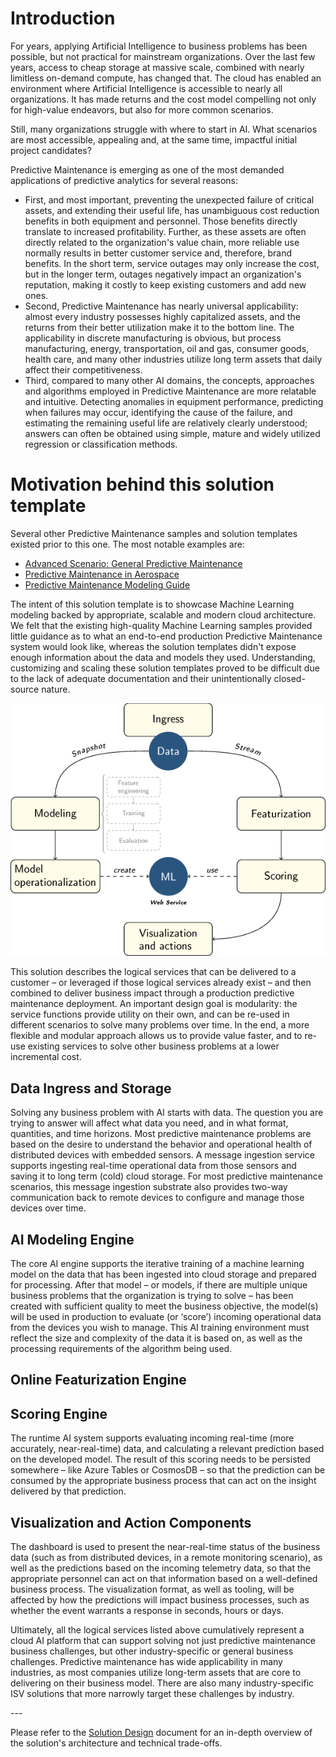 # Introduction

For years, applying Artificial Intelligence to business problems has been possible, but not practical for mainstream organizations. Over the last few years, access to cheap storage at massive scale, combined with nearly limitless on-demand compute, has changed that. The cloud has enabled an environment where Artificial Intelligence is accessible to nearly all organizations. It has made returns and the cost model compelling not only for high-value endeavors, but also for more common scenarios.

Still, many organizations struggle with where to start in AI. What scenarios are most accessible, appealing and, at the same time, impactful initial project candidates?

Predictive Maintenance is emerging as one of the most demanded applications of predictive analytics for several reasons:

* First, and most important, preventing the unexpected failure of critical assets, and extending their useful life, has unambiguous cost reduction benefits in both equipment and personnel. Those benefits directly translate to increased profitability.  Further, as these assets are often directly related to the organization's value chain, more reliable use normally results in better customer service and, therefore, brand benefits. In the short term, service outages may only increase the cost, but in the longer term, outages negatively impact an organization's reputation, making it costly to keep existing customers and add new ones.
* Second, Predictive Maintenance has nearly universal applicability: almost every industry possesses highly capitalized assets, and the returns from their better utilization make it to the bottom line. The applicability in discrete manufacturing is obvious, but process manufacturing, energy, transportation, oil and gas, consumer goods, health care, and many other industries utilize long term assets that daily affect their competitiveness.
* Third, compared to many other AI domains, the concepts, approaches and algorithms employed in Predictive Maintenance are more relatable and intuitive.  Detecting anomalies in equipment performance, predicting when failures may occur, identifying the cause of the failure, and estimating the remaining useful life are relatively clearly understood; answers can often be obtained using simple, mature and widely utilized regression or classification methods.

# Motivation behind this solution template

Several other Predictive Maintenance samples and solution templates existed prior to this one. The most notable examples are:

* [Advanced Scenario: General Predictive Maintenance](https://github.com/Azure/MachineLearningSamples-PredictiveMaintenance)
* [Predictive Maintenance in Aerospace](https://gallery.azure.ai/Solution/Predictive-Maintenance-10)
* [Predictive Maintenance Modeling Guide](https://gallery.azure.ai/Collection/Predictive-Maintenance-Implementation-Guide-1)

The intent of this solution template is to showcase Machine Learning modeling backed by appropriate, scalable and modern cloud architecture. We felt that the existing high-quality Machine Learning samples provided little guidance as to what an end-to-end production Predictive Maintenance system would look like, whereas the solution templates didn't expose enough information about the data and models they used. Understanding, customizing and scaling these solution templates proved to be difficult due to the lack of adequate documentation and their unintentionally closed-source nature.

![](img/data_flow.png)

This solution describes the logical services that can be delivered to a customer – or leveraged if those logical services already exist – and then combined to deliver business impact through a production predictive maintenance deployment.  An important design goal is modularity: the service functions provide utility on their own, and can be re-used in different scenarios to solve many problems over time.  In the end, a more flexible and modular approach allows us to provide value faster, and to re-use existing services to solve other business problems at a lower incremental cost.

## Data Ingress and Storage

Solving any business problem with AI starts with data. The question you are trying to answer will affect what data you need, and in what format, quantities, and time horizons.  Most predictive maintenance problems are based on the desire to understand the behavior and operational health of distributed devices with embedded sensors. A message ingestion service supports ingesting real-time operational data from those sensors and saving it to long term (cold) cloud storage.  For most predictive maintenance scenarios, this message ingestion substrate also provides two-way communication back to remote devices to configure and manage those devices over time.

## AI Modeling Engine
The core AI engine supports the iterative training of a machine learning model on the data that has been ingested into cloud storage and prepared for processing. After that model – or models, if there are multiple unique business problems that the organization is trying to solve – has been created with sufficient quality to meet the business objective, the model(s) will be used in production to evaluate (or ‘score’) incoming operational data from the devices you wish to manage.  This AI training environment must reflect the size and complexity of the data it is based on, as well as the processing requirements of the algorithm being used.

## Online Featurization Engine

## Scoring Engine
The runtime AI system supports evaluating incoming real-time (more accurately, near-real-time) data, and calculating a relevant prediction based on the developed model. The result of this scoring needs to be persisted somewhere – like Azure Tables or CosmosDB – so that the prediction can be consumed by the appropriate business process that can act on the insight delivered by that prediction.

## Visualization and Action Components
The dashboard is used to present the near-real-time status of the business data (such as from distributed devices, in a remote monitoring scenario), as well as the predictions based on the incoming telemetry data, so that the appropriate personnel can act on that information based on a well-defined business process.  The visualization format, as well as tooling, will be affected by how the predictions will impact business processes, such as whether the event warrants a response in seconds, hours or days.

Ultimately, all the logical services listed above cumulatively represent a cloud AI platform that can support solving not just predictive maintenance business challenges, but other industry-specific or general business challenges.
Predictive maintenance has wide applicability in many industries, as most companies utilize long-term assets that are core to delivering on their business model. There are also many industry-specific ISV solutions that more narrowly target these challenges by industry.

<div class="github-only">
---

Please refer to the [Solution Design](Solution-Design.md) document for an in-depth overview of the solution's architecture and technical trade-offs.
</div>